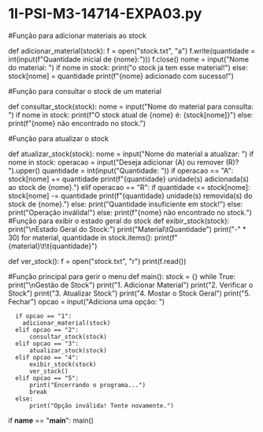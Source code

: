 
<h1>1I-PSI-M3-14714-EXPA03.py</h1>
#Função para adicionar materiais ao stock

def adicionar_material(stock):
    f = open("stock.txt", "a")
    f.write(quantidade = int(input(f"Quantidade inicial de {nome}:")))
    f.close()
    nome = input("Nome do material: ")
    if nome in stock:
      print("o stock ja tem esse material!")
    else:
      stock[nome] = quantidade
      print(f"{nome} adicionado com sucesso!")


#Função para consultar o stock de um material

def consultar_stock(stock):
  nome = input("Nome do material para consulta: ")
  if nome in stock:
      print(f"O stock atual de {nome} é: {stock[nome]}")
  else:
      print(f"{nome} não encontrado no stock.")

#Função para atualizar o stock

def atualizar_stock(stock):
  nome = input("Nome do material a atualizar: ")
  if nome in stock:
      operacao = input("Deseja adicionar (A) ou remover (R)? ").upper()
      quantidade = int(input("Quantidade: "))
      if operacao == "A":
          stock[nome] += quantidade
          print(f"{quantidade} unidade(s) adicionada(s) ao stock de {nome}.")
      elif operacao == "R":
          if quantidade <= stock[nome]:
              stock[nome] -= quantidade
              print(f"{quantidade} unidade(s) removida(s) do stock de {nome}.")
          else:
              print("Quantidade insuficiente em stock!")
      else:
               print("Operação inválida!")
  else:
    print(f"{nome} não encontrado no stock.")
#Função para exibir o estado geral do stock
def exibir_stock(stock):
  print("\nEstado Geral do Stock:")
  print("Material\tQuantidade")
  print("-" * 30)
  for material, quantidade in stock.items():
      print(f"{material}\t\t{quantidade}")

def ver_stock():
    f = open("stock.txt", "r")
    print(f.read())

#Função principal para gerir o menu
def main():
  stock = {}
  while True:
      print("\nGestão de Stock")
      print("1. Adicionar Material")
      print("2. Verificar o Stock")
      print("3. Atualizar Stock")
      print("4. Mostar o Stock Geral")
      print("5. Fechar")
      opcao = input("Adiciona uma opção: ")

      if opcao == "1":
        adicionar_material(stock)
      elif opcao == "2":
          consultar_stock(stock)
      elif opcao == "3":
          atualizar_stock(stock)
      elif opcao == "4":
          exibir_stock(stock)
          ver_stock()
      elif opcao == "5":
          print("Encerrando o programa...")
          break
      else:
          print("Opção inválida! Tente novamente.")

if __name__ == "__main__":
  main()
